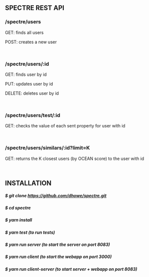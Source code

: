 ## SPECTRE REST API

### /spectre/users

GET: finds all users

POST: creates a new user

<br/>

### /spectre/users/:id

GET: finds user by id

PUT: updates user by id

DELETE: deletes user by id

<br/>

### /spectre/users/test/:id

GET: checks the value of each sent property for user with id

<br/>

### /spectre/users/similars/:id?limit=K

GET: returns the K closest users (by OCEAN score) to the user with id


<br/>

## INSTALLATION

##### $ git clone https://github.com/dhowe/spectre.git

##### $ cd spectre

##### $ yarn install

##### $ yarn test (to run tests)

##### $ yarn run server (to start the server on port 8083)

##### $ yarn run client (to start the webapp on port 3000)

##### $ yarn run client-server (to start server + webapp on port 8083)

<br/>
